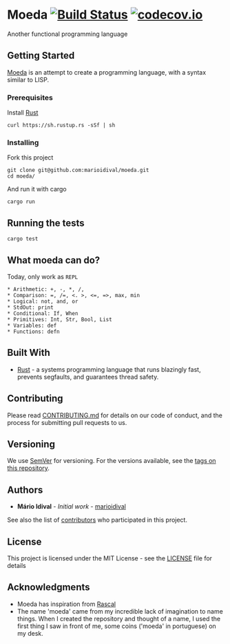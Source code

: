 # Moeda [![Build Status](https://travis-ci.org/marioidival/moeda.svg?branch=master)](https://travis-ci.org/marioidival/moeda) [![codecov.io](http://codecov.io/github/marioidival/moeda/coverage.svg?branch=master)](http://codecov.io/github/marioidival/moeda?branch=master)

Another functional programming language

## Getting Started

[Moeda](https://github.com/marioidival/moeda) is an attempt to create a programming language, with a syntax similar to LISP.

### Prerequisites

Install [Rust](https://www.rust-lang.org/en-US/install.html)

```
curl https://sh.rustup.rs -sSf | sh
```

### Installing

Fork this project

```
git clone git@github.com:marioidival/moeda.git
cd moeda/
```

And run it with cargo

```
cargo run
```

## Running the tests

```
cargo test
```
## What moeda can do?

Today, only work as `REPL`

```
* Arithmetic: +, -, *, /,
* Comparison: =, /=, <. >, <=, =>, max, min
* Logical: not, and, or
* StdOut: print
* Conditional: If, When
* Primitives: Int, Str, Bool, List
* Variables: def
* Functions: defn
```

## Built With

* [Rust](https://www.rust-lang.org) - a systems programming language that runs blazingly fast, prevents segfaults, and guarantees thread safety.


## Contributing

Please read [CONTRIBUTING.md](https://gist.github.com/PurpleBooth/b24679402957c63ec426) for details on our code of conduct, and the process for submitting pull requests to us.

## Versioning

We use [SemVer](http://semver.org/) for versioning. For the versions available, see the [tags on this repository](https://github.com/marioidival/moeda/tags).

## Authors

* **Mário Idival** - *Initial work* - [marioidival](https://github.com/marioidival)

See also the list of [contributors](https://github.com/marioidival/moeda/contributors) who participated in this project.

## License

This project is licensed under the MIT License - see the [LICENSE](LICENSE) file for details

## Acknowledgments

* Moeda has inspiration from [Rascal](https://github.com/cristianoliveira/rascal/)
* The name 'moeda' came from my incredible lack of imagination to name things. When I created the repository and thought of a name, I used the first thing I saw in front of me, some coins ('moeda' in portuguese) on my desk.
